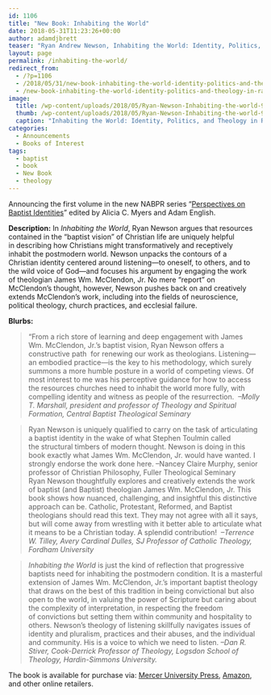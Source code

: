 ```yaml
---
id: 1106
title: "New Book: Inhabiting the World"
date: 2018-05-31T11:23:26+00:00
author: adamdjbrett
teaser: "Ryan Andrew Newson, Inhabiting the World: Identity, Politics, and Theology in Radical Baptist Perspective, Perspectives on Baptist Identities (Macon: Mercer University Press, 2018) ISBN: 9780881466492."
layout: page
permalink: /inhabiting-the-world/
redirect_from:
  - /?p=1106
  - /2018/05/31/new-book-inhabiting-the-world-identity-politics-and-theology-in-radical-baptist-perspective/
  - /new-book-inhabiting-the-world-identity-politics-and-theology-in-radical-baptist-perspective/
image:
  title: /wp-content/uploads/2018/05/Ryan-Newson-Inhabiting-the-world-9780881466492.jpg
  thumb: /wp-content/uploads/2018/05/Ryan-Newson-Inhabiting-the-world-9780881466492-150x150.jpg
  caption: "Inhabiting the World: Identity, Politics, and Theology in Radical Baptist Perspective by Ryan Andrew Newson, Cover"
categories:
  - Announcements
  - Books of Interest
tags:
  - baptist
  - book
  - New Book
  - theology
---
```



Announcing the first volume in the new NABPR series &#8220;[Perspectives on Baptist Identities](/publications/)&#8221; edited by Alicia C. Myers and Adam English.

**Description:** In _Inhabiting the World_, Ryan Newson argues that resources contained in the “baptist vision” of Christian life are uniquely helpful in describing how Christians might transformatively and receptively inhabit the postmodern world. Newson unpacks the contours of a Christian identity centered around listening—to oneself, to others, and to the wild voice of God—and focuses his argument by engaging the work of theologian James Wm. McClendon, Jr. No mere “report” on McClendon’s thought, however, Newson pushes back on and creatively extends McClendon’s work, including into the fields of neuroscience, political theology, church practices, and ecclesial failure.

**Blurbs:** 
>“From a rich store of learning and deep engagement with James Wm. McClendon, Jr.’s baptist vision, Ryan Newson offers a constructive path  for renewing our work as theologians. Listening—an embodied practice—is the key to his methodology, which surely summons a more humble posture in a world of competing views. Of most interest to me was his perceptive guidance for how to access the resources churches need to inhabit the world more fully, with compelling identity and witness as people of the resurrection. 
<cite> –Molly T. Marshall, president and professor of Theology and Spiritual Formation, Central Baptist Theological Seminary</cite>

> Ryan Newson is uniquely qualified to carry on the task of articulating a baptist identity in the wake of what Stephen Toulmin called the structural timbers of modern thought. Newson is doing in this book exactly what James Wm. McClendon, Jr. would have wanted. I strongly endorse the work done here. –Nancey Claire Murphy, senior professor of Christian Philosophy, Fuller Theological Seminary Ryan Newson thoughtfully explores and creatively extends the work of baptist (and Baptist) theologian James Wm. McClendon, Jr. This book shows how nuanced, challenging, and insightful this distinctive approach can be. Catholic, Protestant, Reformed, and Baptist theologians should read this text. They may not agree with all it says, but will come away from wrestling with it better able to articulate what it means to be a Christian today. A splendid contribution! 
<cite> –Terrence W. Tilley, Avery Cardinal Dulles, SJ Professor of Catholic Theology, Fordham University
</cite>

> _Inhabiting the World_ is just the kind of reflection that progressive baptists need for inhabiting the postmodern condition. It is a masterful extension of James Wm. McClendon, Jr.’s important baptist theology that draws on the best of this tradition in being convictional but also open to the world, in valuing the power of Scripture but caring about the complexity of interpretation, in respecting the freedom of convictions but setting them within community and hospitality to others. Newson’s theology of listening skillfully navigates issues of identity and pluralism, practices and their abuses, and the individual and community. His is a voice to which we need to listen.
<cite>–Dan R. Stiver, Cook-Derrick Professor of Theology, Logsdon School of Theology, Hardin-Simmons University.</cite>

The book is available for purchase via: [Mercer University Press](https://www.mupress.org/Inhabiting-the-World-Identity-Politics-and-Theology-in-Radical-Baptist-Perspective-P966.aspx), [Amazon](https://www.amazon.com/Inhabiting-World-Perspective-Perspectives-Identities/dp/0881466492), and other online retailers.

&nbsp;
